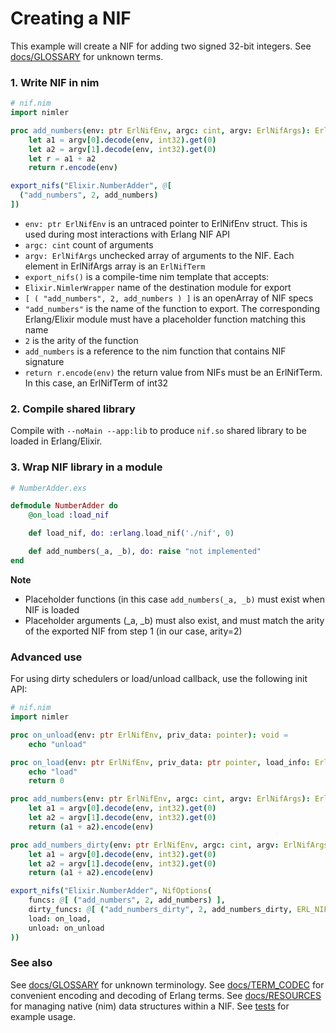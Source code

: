 # Creating a NIF

This example will create a NIF for adding two signed 32-bit integers. See [docs/GLOSSARY](GLOSSARY.md) for unknown terms.

### 1. Write NIF in nim

```nim
# nif.nim
import nimler

proc add_numbers(env: ptr ErlNifEnv, argc: cint, argv: ErlNifArgs): ErlNifTerm =
    let a1 = argv[0].decode(env, int32).get(0)
    let a2 = argv[1].decode(env, int32).get(0)
    let r = a1 + a2
    return r.encode(env)

export_nifs("Elixir.NumberAdder", @[
  ("add_numbers", 2, add_numbers)
])
```

* `env: ptr ErlNifEnv` is an untraced pointer to ErlNifEnv struct. This is used during most interactions with Erlang NIF API
* `argc: cint` count of arguments
* `argv: ErlNifArgs` unchecked array of arguments to the NIF. Each element in ErlNifArgs array is an `ErlNifTerm`
* `export_nifs()` is a compile-time nim template that accepts:
* `Elixir.NimlerWrapper` name of the destination module for export
* `[ ( "add_numbers", 2, add_numbers ) ]` is an openArray of NIF specs
* `"add_numbers"` is the name of the function to export. The corresponding Erlang/Elixir module must have a placeholder function matching this name
* `2` is the arity of the function
* `add_numbers` is a reference to the nim function that contains NIF signature
* `return r.encode(env)` the return value from NIFs must be an ErlNifTerm. In this case, an ErlNifTerm of int32

### 2. Compile shared library

Compile with `--noMain --app:lib` to produce `nif.so` shared library to be loaded in Erlang/Elixir.

### 3. Wrap NIF library in a module


```elixir
# NumberAdder.exs

defmodule NumberAdder do
    @on_load :load_nif

    def load_nif, do: :erlang.load_nif('./nif', 0)

    def add_numbers(_a, _b), do: raise "not implemented"
end
```

**Note**

* Placeholder functions (in this case `add_numbers(_a, _b)` must exist when NIF is loaded
* Placeholder arguments (_a, _b) must also exist, and must match the arity of the exported NIF from step 1 (in our case, arity=2)


### Advanced use

For using dirty schedulers or load/unload callback, use the following init API:

```nim
# nif.nim
import nimler

proc on_unload(env: ptr ErlNifEnv, priv_data: pointer): void =
    echo "unload"

proc on_load(env: ptr ErlNifEnv, priv_data: ptr pointer, load_info: ErlNifTerm): cint =
    echo "load"
    return 0

proc add_numbers(env: ptr ErlNifEnv, argc: cint, argv: ErlNifArgs): ErlNifTerm =
    let a1 = argv[0].decode(env, int32).get(0)
    let a2 = argv[1].decode(env, int32).get(0)
    return (a1 + a2).encode(env)

proc add_numbers_dirty(env: ptr ErlNifEnv, argc: cint, argv: ErlNifArgs): ErlNifTerm =
    let a1 = argv[0].decode(env, int32).get(0)
    let a2 = argv[1].decode(env, int32).get(0)
    return (a1 + a2).encode(env)

export_nifs("Elixir.NumberAdder", NifOptions(
    funcs: @[ ("add_numbers", 2, add_numbers) ],
    dirty_funcs: @[ ("add_numbers_dirty", 2, add_numbers_dirty, ERL_NIF_DIRTY_IO) ],
    load: on_load,
    unload: on_unload
))
```

### See also

See [docs/GLOSSARY](GLOSSARY.md) for unknown terminology.
See [docs/TERM_CODEC](TERM_CODEC.md) for convenient encoding and decoding of Erlang terms.
See [docs/RESOURCES](RESOURCES.md) for managing native (nim) data structures within a NIF.
See [tests](../tests) for example usage.



